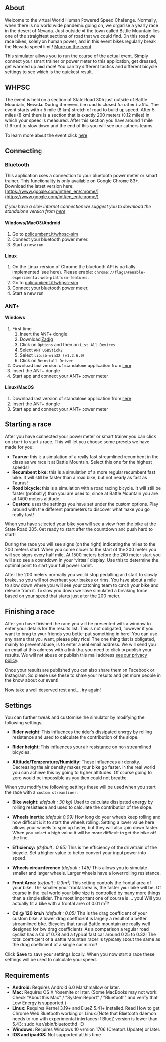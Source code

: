 ## About

Welcome to the virtual World Human Powered Speed Challenge. Normally, when there is no world wide pandemic going on, we organise a yearly race in the desert of Nevada. Just outside of the town called Battle Mountain lies one of the straightest sections of road that we could find. On this road we race bikes, solely on human power, and in this event bikes regularly break the Nevada speed limit!
[More on the event](http://www.ihpva.org/)

This simulator allows you to run the course of the actual event. Simply connect your smart trainer or power meter to this application, get dressed, get warmed up and race! You can try different tactics and different bicycle settings to see which is the quickest result.

## WHPSC

The event is held on a section of State Road 305 just outside of Battle Mountain, Nevada. During the event the road is closed for other traffic. The event starts with a 5 mile (8 km) stretch of road to build up speed. After 5 miles (8 km) there is a section that is exactly 200 meters (0.12 miles) in which your speed is measured. After this section you have around 1 mile (1.6 km) to slow down and the end of this you will see our cathers teams.

To learn more about the event click [here](https://www.policumbent.it/en/home-en/#section-2958)

## Connecting

### Bluetooth

This application uses a connection to your bluetooth power meter or smart trainer. This functionality is only available on Google Chrome 83+. Download the latest version here: [https://www.google.com/intl/en_en/chrome/](https://www.google.com/intl/en_en/chrome/)

*If you have a slow internet connection we suggest you to download the standalone version from [here](https://github.com/policumbent/WHPSC-Sim/releases)*

#### Windows/MacOS/Android

1. Go to [policumbent.it/whpsc-sim](https://policumbent.it/whpsc-sim)
1. Connect your bluetooth power meter.
1. Start a new run

#### Linux

1. On the Linux version of Chrome the bluetooth API is partially implemented (see here). Please enable: `chrome://flags/#enable-experimental-web-platform-features`.
1. Go to [policumbent.it/whpsc-sim](https://policumbent.it/whpsc-sim)
1. Connect your bluetooth power meter.
1. Start a new run

### ANT+

#### Windows

1. First time
    1. Insert the ANT+ dongle
    1. Download [Zadig](https://zadig.akeo.ie/)
    1. Click on `Options` and then on `List All Devices`
    1. Select `ANT USBStick2`
    1. Select `libusb-win32 (v1.2.6.0)`
    1. Click on `Reinstall Driver`
1. Download last version of standalone application from [here](https://github.com/policumbent/WHPSC-Sim/releases)
1. Insert the ANT+ dongle
1. Start app and connect your ANT+ power meter

#### Linux/MacOS

1. Download last version of standalone application from [here](https://github.com/policumbent/WHPSC-Sim/releases)
1. Insert the ANT+ dongle
1. Start app and connect your ANT+ power meter

## Starting a race

After you have connected your power meter or smart trainer you can click on `start` to start a race. This will let you choose some presets we have made for you:

- **Taurus:** this is a simulation of a really fast streamlined recumbent in the class as we race it at Battle Mountain. Select this one for the highest speeds!
- **Recumbent bike:** this is a simulation of a more regular recumbent fast bike. It will still be faster than a road bike, but not nearly as fast as Taurus!
- **Road bicycle:** this is a simulation with a road racing bicycle. It will still be faster (probably) than you are used to, since at Battle Mountain you are at 1400 meters altitude. 
- **Custom:** uses the settings you have set under the custom options. Play around with the different parameters to discover what make you go really fast!

When you have selected your bike you will see a view from the bike at the State Road 305. Get ready to start after the countdown and push hard to start!

During the race you will see signs (on the right) indicating the miles to the 200 meters start. When you come closer to the start of the 200 meter you will see signs every half mile. At 1500 meters before the 200 meter start you will also see a countdown in your ‘virtual’ display. Use this to determine the optimal point to start your full power sprint.

After the 200 meters normally you would stop pedalling and start to slowly brake, so you will not overheat your brakes or rims. You have about a mile to slow down where you will see your catching team to catch your bike and release from it. To slow you down we have simulated a breaking force based on your speed that starts just after the 200 meter.

## Finishing a race

After you have finished the race you will be presented with a window to enter your details for the results list. This is not obligated, however if you want to brag to your friends you better put something in here! You can use any name that you want, please play nice!
The one thing that is obligated, mainly to prevent abuse, is to enter a real email address. We will send you an email at this address with a link that you need to click to publish your results. We will not abuse or publish this mail address [see our privacy policy](https://www.policumbent.it/whpsc-sim/GDPR.html).

Once your results are published you can also share them on Facebook or Instagram. So please use these to share your results and get more people in the know about our event! 

Now take a well deserved rest and…. try again!

## Settings

You can further tweak and customise the simulator by modifying the following settings.

- **Rider weight:** This influences the rider’s dissipated energy by rolling resistance  and used to calculate the contribution of the slope.

- **Rider height:** This influences your air resistance on non streamlined bicycles.

- **Altitude/Temperature/Humidity:** These influences air density. Decreasing the air density makes your bike go faster. In the real world you can achieve this by going to higher altitudes. Of course going to zero would be impossible as you then could not breathe.

When you modify the following settings these will be used when you start the race with a `custom streamliner`.

- **Bike weight:** *(default : 30 kg)* Used to calculate dissipated energy by rolling resistance and used to calculate the contribution of the slope.

- **Wheels inertia:** *(default 0.09)* How long do your wheels keep rolling and how difficult is it to start the wheels rolling. Setting a lower value here allows your wheels to spin up faster, but they will also spin down faster. When you select a high value it will be more difficult to get the bike off the line.

- **Efficiency:** *(default : 0.95)* This is the efficiency of the drivetrain of the bicycle. Set a higher value to better convert your input power into speed. 

- **Wheels circumference** *(default : 1.45)* This allows you to simulate smaller and larger wheels. Larger wheels have a lower rolling resistance. 

- **Front Area:** *(default : 0.3m²)* This setting controls the frontal area of your bike. The smaller your frontal area is, the faster your bike will be. Of course in the real world your bike size is controlled by many more things than a simple slider. The most important one of course is … you! Will you actually fit a bike with a frontal area of 0.01 m²?

- **Cd @ 120 km/h** *(default : 0.05)* This is the drag coefficient of your custom bike. A lower drag coefficient is largely a result of a better streamlined bike. Bicycles that run at Battle mountain are really well designed for low drag coefficients. As a comparison a regular road cyclist has a Cd of 0.78 and a typical fast car around 0.25 to 0.32! The total coefficient of a Battle Mountain racer is typically about the same as the drag coefficient of a single car mirror!

Click **Save** to save your settings locally. When you now start a race these settings will be used to calculate your speed.

## Requirements

- **Android:** Requires Android 6.0 Marshmallow or later.
- **Mac:** Requires OS X Yosemite or later. (Some MacBooks may not work: Check "About this Mac" / "System Report" / "Bluetooth" and verify that Low Energy is supported.)
- **Linux:** Requires Kernel 3.19+ and BlueZ 5.41+ installed. Read How to get Chrome Web Bluetooth working on Linux.(Note that Bluetooth daemon needs to run with experimental interfaces if BlueZ version is lower than 5.43: sudo /usr/sbin/bluetoothd -E)
- **Windows:** Requires Windows 10 version 1706 (Creators Update) or later.
- **IOS and ipadOS:** Not supported at this time

